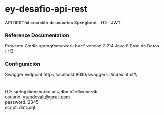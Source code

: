# ey-desafio-api-rest
API RESTful creación de usuarios Springboot - H2 - JWT
### Reference Documentation
Proyecto Gradle springframework.boot' version 2.7.14
Java 8
Base de Datos : H2
### Configuración

Swagger endpoint http://localhost:8080/swagger-ui/index.html#/ <br>
#
H2: spring.datasource.url=jdbc:h2:file:userdb <br>
usuario: ysandovalt@gmail.com <br>
password:12345 <br>
script: data.sql <br>
